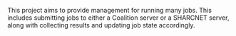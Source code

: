This project aims to provide management for running many jobs.  This
includes submitting jobs to either a Coalition server or a SHARCNET
server, along with collecting results and updating job state
accordingly.
